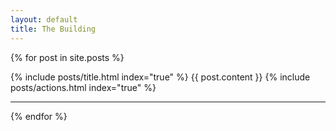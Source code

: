 ```yaml
---
layout: default
title: The Building
---
```


<div id="posts">

{% for post in site.posts %}
  <div class="post" style="margin-bottom:0px">
    {% include posts/title.html index="true" %}
    {{ post.content }}
    {% include posts/actions.html index="true" %}
  </div>
  <hr>
{% endfor %}

</div>

